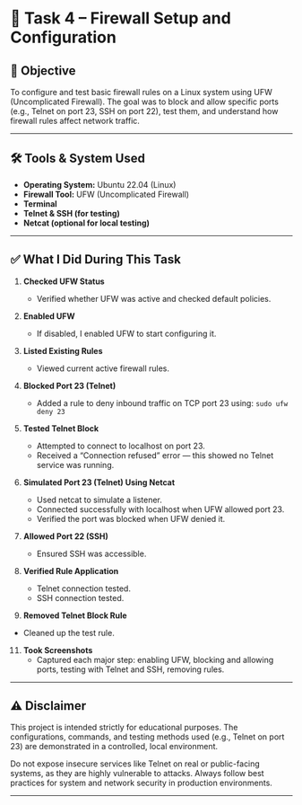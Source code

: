 # 🔐 Task 4 – Firewall Setup and Configuration

## 🎯 Objective
To configure and test basic firewall rules on a Linux system using UFW (Uncomplicated Firewall). The goal was to block and allow specific ports (e.g., Telnet on port 23, SSH on port 22), test them, and understand how firewall rules affect network traffic.

---

## 🛠️ Tools & System Used
- **Operating System:** Ubuntu 22.04 (Linux)
- **Firewall Tool:** UFW (Uncomplicated Firewall)
- **Terminal**
- **Telnet & SSH (for testing)**
- **Netcat (optional for local testing)**

---

## ✅ What I Did During This Task

1. **Checked UFW Status**
   - Verified whether UFW was active and checked default policies.

2. **Enabled UFW**
   - If disabled, I enabled UFW to start configuring it.

3. **Listed Existing Rules**
   - Viewed current active firewall rules.

4. **Blocked Port 23 (Telnet)**
   - Added a rule to deny inbound traffic on TCP port 23 using: `sudo ufw deny 23`

5. **Tested Telnet Block**
   - Attempted to connect to localhost on port 23.
   - Received a “Connection refused” error — this showed no Telnet service was running.

6. **Simulated Port 23 (Telnet) Using Netcat**
   - Used netcat to simulate a listener.
   - Connected successfully with localhost when UFW allowed port 23.
   - Verified the port was blocked when UFW denied it.

7. **Allowed Port 22 (SSH)**
   - Ensured SSH was accessible.

8. **Verified Rule Application**
   - Telnet connection tested.
   - SSH connection tested.

10. **Removed Telnet Block Rule**
   - Cleaned up the test rule.

11. **Took Screenshots**
    - Captured each major step: enabling UFW, blocking and allowing ports, testing with Telnet and SSH, removing rules.

---

## ⚠️ Disclaimer

This project is intended strictly for educational purposes. The configurations, commands, and testing methods used (e.g., Telnet on port 23) are demonstrated in a controlled, local environment.

Do not expose insecure services like Telnet on real or public-facing systems, as they are highly vulnerable to attacks. Always follow best practices for system and network security in production environments.

---
